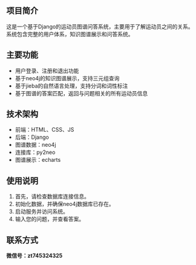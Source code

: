## 项目简介

这是一个基于Django的运动员图谱问答系统，主要用于了解运动员之间的关系。系统包含完整的用户体系，知识图谱展示和问答系统。

## 主要功能

- 用户登录、注册和退出功能
- 基于neo4j的知识图谱展示，支持三元组查询
- 基于jieba的自然语言处理，支持分词和词性标注
- 基于图谱的答案匹配，返回与问题相关的所有运动员信息


## 技术架构

- 前端：HTML、CSS、JS
- 后端：Django
- 图谱数据：neo4j
- 连接库：py2neo
- 图谱展示：echarts


## 使用说明

1. 首先，请检查数据库连接信息。
2. 初始化数据，并确保neo4j数据库已存在。
3. 启动服务并访问系统。
4. 输入您的问题，并查看答案。


## 联系方式

**微信号：zt745324325**